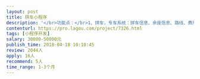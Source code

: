 ```yaml
---                
layout: post       
title: 拼车小程序           
description: '</br>功能点：</br>1、拼车，专车系统：拼车信息、余座信息、路线、费用</br>2、分享获得优惠卷，积分</br>3、定位系统（需精确到1000米以内）：系统会将用户GPS位置信息上报给服务器，服务器将按模块呈现附近的司机、拼车信息。</br>4、拼车、专车 （后台自动匹配用户与司机位置，订单用系统自动拼单，后台需就近推荐）</br>5、拼车：在有限时间内未拼车成功，平台在后台可以派优惠卷给用户。</br>6、乘车类型：未满乘坐、拼座。系统默认满4个乘客为一个完整的行程，如碰上未满四人，为使司机尽快发车，平台前期可补贴费用给用户和司机。</br>7、虚拟电话让司机和用户可以相互通话</br>8、实时位置回传，GPS轨迹</br>9、司机报点，打卡时间可自定义，接单时间可以进行抢单。</br>10、路线后台管理：固定路线的拼车出行方式（一个乡镇可以划分多条路线）</br>11、司机按照路线入驻，可以切换</br>12、价格配置</br>13、优惠卷管理</br>14、补贴功能模块</br>15、司机认证:实名信息认证、绑定车辆、上传证件、后台信息审核</br>16、司机端提现管理</br>17、订单系统管理</br>18、支付系统：通过第三方支付平台（微信，支付宝）、优惠卷抵用。</br>19、评价、反馈功能</br>20、会员系统：注册，登录，忘记密码</br>21、拼车后台管理端：用户管理、权限管理、车辆管理、订单管理、优惠卷、价格配置、路线规划、提现列表、反馈功能。</br>'     
contenturl: https://pro.lagou.com/project/7326.html      
tags: [小程序开发]            
salary: 30000-50000元          
publish_time: 2018-04-18 10:18:45         
review: 2044人                   
apply: 16人                   
recommend: 5人                   
time_range: 1-3个月              
---                 
```

